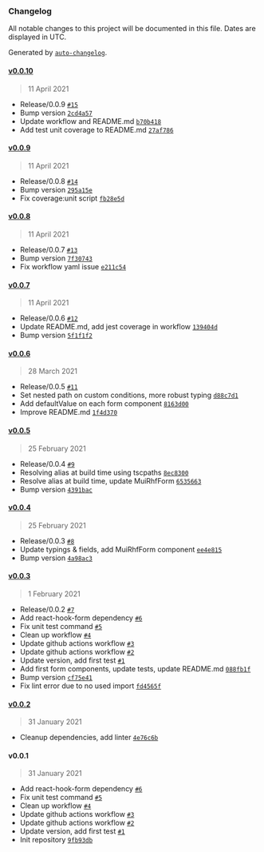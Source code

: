 ### Changelog

All notable changes to this project will be documented in this file. Dates are displayed in UTC.

Generated by [`auto-changelog`](https://github.com/CookPete/auto-changelog).

#### [v0.0.10](https://github.com/clement-faure/mui-rhf/compare/v0.0.9...v0.0.10)

> 11 April 2021

- Release/0.0.9 [`#15`](https://github.com/clement-faure/mui-rhf/pull/15)
- Bump version [`2cd4a57`](https://github.com/clement-faure/mui-rhf/commit/2cd4a574ddc612b2bcf2db3317d6dc5d2884ecf6)
- Update workflow and README.md [`b70b418`](https://github.com/clement-faure/mui-rhf/commit/b70b418d6050090c3afdd5eb003154bc0d3b1b18)
- Add test unit coverage to README.md [`27af786`](https://github.com/clement-faure/mui-rhf/commit/27af786ad9ec801ceb232429528045ff7ab2a0b0)

#### [v0.0.9](https://github.com/clement-faure/mui-rhf/compare/v0.0.8...v0.0.9)

> 11 April 2021

- Release/0.0.8 [`#14`](https://github.com/clement-faure/mui-rhf/pull/14)
- Bump version [`295a15e`](https://github.com/clement-faure/mui-rhf/commit/295a15e12327032f6498b60b2c29a60d7541ef3c)
- Fix coverage:unit script [`fb28e5d`](https://github.com/clement-faure/mui-rhf/commit/fb28e5dd50a9adfc40cf4f09288aeee8bdfdd5b6)

#### [v0.0.8](https://github.com/clement-faure/mui-rhf/compare/v0.0.7...v0.0.8)

> 11 April 2021

- Release/0.0.7 [`#13`](https://github.com/clement-faure/mui-rhf/pull/13)
- Bump version [`7f30743`](https://github.com/clement-faure/mui-rhf/commit/7f30743b996711ca563df19ce71d77302687957f)
- Fix workflow yaml issue [`e211c54`](https://github.com/clement-faure/mui-rhf/commit/e211c54d43d677fefaa48a2804cda4b6675c37c3)

#### [v0.0.7](https://github.com/clement-faure/mui-rhf/compare/v0.0.6...v0.0.7)

> 11 April 2021

- Release/0.0.6 [`#12`](https://github.com/clement-faure/mui-rhf/pull/12)
- Update README.md, add jest coverage in workflow [`139404d`](https://github.com/clement-faure/mui-rhf/commit/139404d93392b00300b8a0eec0fc9d7f3f1706fe)
- Bump version [`5f1f1f2`](https://github.com/clement-faure/mui-rhf/commit/5f1f1f24b5ff8486784565335e7eb529c407e6d4)

#### [v0.0.6](https://github.com/clement-faure/mui-rhf/compare/v0.0.5...v0.0.6)

> 28 March 2021

- Release/0.0.5 [`#11`](https://github.com/clement-faure/mui-rhf/pull/11)
- Set nested path on custom conditions, more robust typing [`d88c7d1`](https://github.com/clement-faure/mui-rhf/commit/d88c7d1f7311504ba066b8ed66180c9fb1b78e6c)
- Add defaultValue on each form component [`8163d00`](https://github.com/clement-faure/mui-rhf/commit/8163d005c909d5e78200857330300e680e1d2b05)
- Improve README.md [`1f4d370`](https://github.com/clement-faure/mui-rhf/commit/1f4d37068377edf017a29e40eac212faabe780f5)

#### [v0.0.5](https://github.com/clement-faure/mui-rhf/compare/v0.0.4...v0.0.5)

> 25 February 2021

- Release/0.0.4 [`#9`](https://github.com/clement-faure/mui-rhf/pull/9)
- Resolving alias at build time using tscpaths [`8ec8300`](https://github.com/clement-faure/mui-rhf/commit/8ec8300817679f64aa05040a35099b7ec60124ec)
- Resolve alias at build time, update MuiRhfForm [`6535663`](https://github.com/clement-faure/mui-rhf/commit/653566371f91743c8baf263907f80add372f9ea3)
- Bump version [`4391bac`](https://github.com/clement-faure/mui-rhf/commit/4391bac6d971b26c211a12b3c6a9bf98b247cf3c)

#### [v0.0.4](https://github.com/clement-faure/mui-rhf/compare/v0.0.3...v0.0.4)

> 25 February 2021

- Release/0.0.3 [`#8`](https://github.com/clement-faure/mui-rhf/pull/8)
- Update typings & fields, add MuiRhfForm component [`ee4e815`](https://github.com/clement-faure/mui-rhf/commit/ee4e815a1ab1db8439c32356d225064ce8b3ca3c)
- Bump version [`4a98ac3`](https://github.com/clement-faure/mui-rhf/commit/4a98ac3a3fb63674d5ae6b2de08e1450620167b2)

#### [v0.0.3](https://github.com/clement-faure/mui-rhf/compare/v0.0.2...v0.0.3)

> 1 February 2021

- Release/0.0.2 [`#7`](https://github.com/clement-faure/mui-rhf/pull/7)
- Add react-hook-form dependency [`#6`](https://github.com/clement-faure/mui-rhf/pull/6)
- Fix unit test command [`#5`](https://github.com/clement-faure/mui-rhf/pull/5)
- Clean up workflow [`#4`](https://github.com/clement-faure/mui-rhf/pull/4)
- Update github actions workflow [`#3`](https://github.com/clement-faure/mui-rhf/pull/3)
- Update github actions workflow [`#2`](https://github.com/clement-faure/mui-rhf/pull/2)
- Update version, add first test [`#1`](https://github.com/clement-faure/mui-rhf/pull/1)
- Add first form components, update tests, update README.md [`088fb1f`](https://github.com/clement-faure/mui-rhf/commit/088fb1f4744fc0932c98e34bd96c03456588e625)
- Bump version [`cf75e41`](https://github.com/clement-faure/mui-rhf/commit/cf75e417a4c9b69ec4e10c8af1bb1348cb75d7c7)
- Fix lint error due to no used import [`fd4565f`](https://github.com/clement-faure/mui-rhf/commit/fd4565f1f65741f4b411bf85be9414ad218770a1)

#### [v0.0.2](https://github.com/clement-faure/mui-rhf/compare/v0.0.1...v0.0.2)

> 31 January 2021

- Cleanup dependencies, add linter [`4e76c6b`](https://github.com/clement-faure/mui-rhf/commit/4e76c6b62470ebd4edbeb4773eff26a0b187ac39)

#### v0.0.1

> 31 January 2021

- Add react-hook-form dependency [`#6`](https://github.com/clement-faure/mui-rhf/pull/6)
- Fix unit test command [`#5`](https://github.com/clement-faure/mui-rhf/pull/5)
- Clean up workflow [`#4`](https://github.com/clement-faure/mui-rhf/pull/4)
- Update github actions workflow [`#3`](https://github.com/clement-faure/mui-rhf/pull/3)
- Update github actions workflow [`#2`](https://github.com/clement-faure/mui-rhf/pull/2)
- Update version, add first test [`#1`](https://github.com/clement-faure/mui-rhf/pull/1)
- Init repository [`9fb93db`](https://github.com/clement-faure/mui-rhf/commit/9fb93dbf84948d4e4cacc5098b743e14627885a8)
